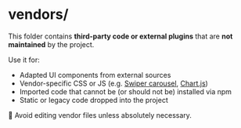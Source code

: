 # vendors/

This folder contains **third-party code or external plugins** that are **not maintained** by the project.

Use it for:

- Adapted UI components from external sources
- Vendor-specific CSS or JS (e.g. [Swiper carousel](https://swiperjs.com/), [Chart.js](https://www.chartjs.org/))
- Imported code that cannot be (or should not be) installed via npm
- Static or legacy code dropped into the project

🚫 Avoid editing vendor files unless absolutely necessary.
